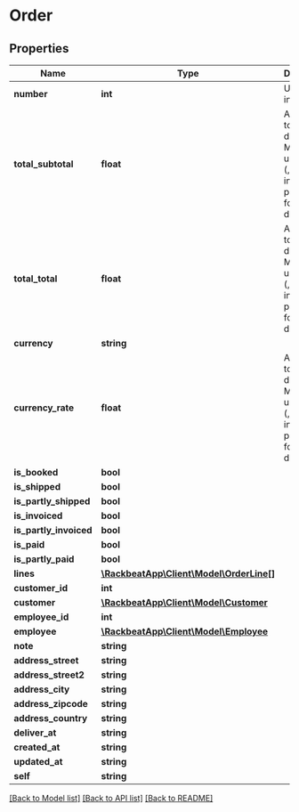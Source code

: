 # Order

## Properties
Name | Type | Description | Notes
------------ | ------------- | ------------- | -------------
**number** | **int** | Unique integer | [optional] 
**total_subtotal** | **float** | Allows up to 6 decimals. Must not use comma (,) but instead a period (.) for decimals. | [optional] 
**total_total** | **float** | Allows up to 6 decimals. Must not use comma (,) but instead a period (.) for decimals. | [optional] 
**currency** | **string** |  | [optional] 
**currency_rate** | **float** | Allows up to 6 decimals. Must not use comma (,) but instead a period (.) for decimals. | [optional] 
**is_booked** | **bool** |  | [optional] 
**is_shipped** | **bool** |  | [optional] 
**is_partly_shipped** | **bool** |  | [optional] 
**is_invoiced** | **bool** |  | [optional] 
**is_partly_invoiced** | **bool** |  | [optional] 
**is_paid** | **bool** |  | [optional] 
**is_partly_paid** | **bool** |  | [optional] 
**lines** | [**\RackbeatApp\Client\Model\OrderLine[]**](OrderLine.md) |  | [optional] 
**customer_id** | **int** |  | [optional] 
**customer** | [**\RackbeatApp\Client\Model\Customer**](Customer.md) |  | [optional] 
**employee_id** | **int** |  | [optional] 
**employee** | [**\RackbeatApp\Client\Model\Employee**](Employee.md) |  | [optional] 
**note** | **string** |  | [optional] 
**address_street** | **string** |  | [optional] 
**address_street2** | **string** |  | [optional] 
**address_city** | **string** |  | [optional] 
**address_zipcode** | **string** |  | [optional] 
**address_country** | **string** |  | [optional] 
**deliver_at** | **string** |  | [optional] 
**created_at** | **string** |  | [optional] 
**updated_at** | **string** |  | [optional] 
**self** | **string** |  | [optional] 

[[Back to Model list]](../README.md#documentation-for-models) [[Back to API list]](../README.md#documentation-for-api-endpoints) [[Back to README]](../README.md)



